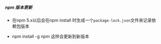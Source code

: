 ##### npm 版本更新

- 在npm 5.x以后会在npm install 时生成一个`package-lock.json`文件来记录依赖包版本

- npm install -g npm 这样会更新到新版本

  

